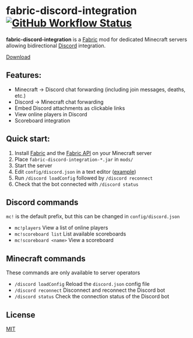# fabric-discord-integration [![GitHub Workflow Status](https://img.shields.io/github/workflow/status/hkva/fabric-discord-integration/Java%20CI%20with%20Gradle?style=flat-square)](https://github.com/hkva/fabric-discord-integration/actions?query=workflow%3A%22Java+CI+with+Gradle%22)

**fabric-discord-integration** is a [Fabric](https://fabricmc.net/) mod for dedicated Minecraft servers allowing bidirectional [Discord](https://discord.com) integration.

[Download](https://github.com/hkva/fabric-discord-integration/releases/latest)

## Features:
* Minecraft -> Discord chat forwarding (including join messages, deaths, etc.)
* Discord -> Minecraft chat forwarding
* Embed Discord attachments as clickable links
* View online players in Discord
* Scoreboard integration

## Quick start:
1. Install [Fabric](https://fabricmc.net/use/?page=server) and the [Fabric API](https://www.curseforge.com/minecraft/mc-mods/fabric-api) on your Minecraft server
2. Place `fabric-discord-integration-*.jar` in `mods/`
3. Start the server
4. Edit `config/discord.json` in a text editor ([example](https://gist.github.com/hkva/50f368241f65a877d26a3546f979a7f7))
5. Run `/discord loadConfig` followed by `/discord reconnect`
6. Check that the bot connected with `/discord status`

## Discord commands
`mc!` is the default prefix, but this can be changed in `config/discord.json`
* `mc!players` View a list of online players
* `mc!scoreboard list` List available scoreboards
* `mc!scoreboard <name>` View a scoreboard

## Minecraft commands
These commands are only available to server operators
* `/discord loadConfig` Reload the `discord.json` config file
* `/discord reconnect` Disconnect and reconnect the Discord bot
* `/discord status` Check the connection status of the Discord bot

## License
[MIT](/LICENSE)
